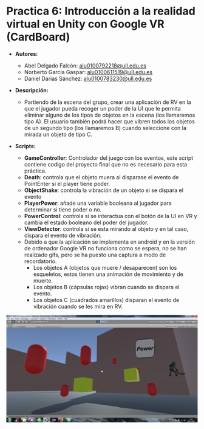 # **Practica 6: Introducción a la realidad virtual en Unity con Google VR (CardBoard)**
* **Autores:**
  - Abel Delgado Falcón: alu0100792218@ull.edu.es
  - Norberto García Gaspar: alu0100611519@ull.edu.es
  - Daniel Darias Sánchez: alu0100783230@ull.edu.es


* **Descripción:**
  * Partiendo de la escena del grupo, crear una aplicación de RV en la que el jugador pueda recoger un poder de la UI que le permita eliminar alguno de los tipos de objetos en la escena (los llamaremos tipo A). El usuario también podrá hacer que vibren todos los objetos de un segundo tipo (los llamaremos B) cuando seleccione con la mirada un objeto  de tipo C.
  
* **Scripts:**
  - **GameController**: Controlador del juego con los eventos, este script contiene codigo del proyecto final que no es necesario para esta práctica.
  - **Death**: controla que el objeto muera al disparase el evento de PointEnter si el player tiene poder.
  - **ObjectShake**: controla la vibración de un objeto si se dispara el evento
  - **PlayerPower**: añade una variable booleana al jugador para determinar si tiene poder o no.
  - **PowerControl**: controla si se interactua con el botón de la UI en VR y cambia el estado booleano del poder del jugador.
  - **ViewDetector**: controla si se esta mirando al objeto y en tal caso, dispara el evento de vibración.
  
  * Debido a que la aplicación se implementa en android y en la versión de ordenador Google VR no funciona como se espera, no se han realizado gifs, pero se ha puesto una captura a modo de recordatorio.
    - Los objetos A (objetos que muere / desaparecen) son los esqueletos, estos tienen una animación de movimiento y de muerte.
    - Los objetos B (cápsulas rojas) vibran cuando se dispara el evento.
    - Los objetos C (cuadrados amarillos) disparan el evento de vibración cuando se les mira en RV. 

![](Images/scene.png)
